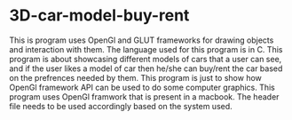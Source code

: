 # 3D-car-model-buy-rent

This is program uses OpenGl and GLUT frameworks for drawing objects and interaction with them.
The language used for this program is in C.
This program is about showcasing different models of cars that a user can see, and if the user likes a model of car then he/she can buy/rent the car based on the prefrences needed by them.
This program is just to show how OpenGl framework API can be used to do some computer graphics.
This program uses OpenGl framwork that is present in a macbook.
The header file needs to be used accordingly based on the system used.
